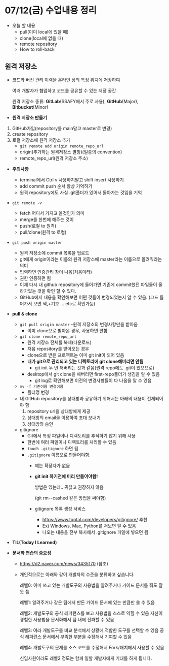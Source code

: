 # **07/12(금) 수업내용 정리**

- 오늘 할 내용
    - pull(이미 local에 있을 때)
    - clone(local에 없을 때)
    - remote repository
    - How to roll-back


## 원격 저장소
- 코드와 버전 관리 이력을 온라인 상의 특정 위치에 저장하여

    여러 개발자가 협업하고 코드를 공유할 수 있는 저장 공간

    원격 저장소 종류: **GitLab**(SSAFY에서 주로 사용), **GitHub**(Major), **Bitbucket**(Minor)


- **원격 저장소 만들기**
1. GitHub가입(repository를 main말고 master로 변경)
2. create repository
3. 로컬 저장소에 원격 저장소 추가
    - `git remote add origin remote_repo_url`
    - origin(추가하는 원격저장소 별칭)(일종의 convention)
    - remote_repo_url(원격 저장소 주소)
- **주의사항** 
    - terminal에서 Ctrl v 사용하지말고 shift insert 사용하기
    - add commit push 순서 항상 기억하기
    - 원격 repository에도 사실 .git폴더가 있어서 돌아가는 것임을 기억
- `git remote -v`
    - fetch 어디서 가지고 올것인가 의미
    - merge를 한번에 해주는 것이 
    - push(로컬 to 원격)
    - pull/clone(원격 to 로컬)
- `git push origin master`
    - 원격 저장소에 commit 목록을 업로드
    - git에게 origin이라는 이름의 원격 저장소에 master라는 이름으로 올려줘라는 의미
    - 입력하면 인증관리 창이 나옴(처음이라)
    - 권한 인증하면 됨
    - 이제 다시 내 github repository에 들어가면 
        기존에 commit했던 파일들이 올라가있는 것을 확인 할 수 있다.
    - GitHub에서 내용을 확인해보면 어떤 것들이 변경되었는지 알 수 있음.
        (코드 들어가서 보면 색,+기호 ... etc로 확인가능)

- **pull & clone**
    - `git pull origin master`
        -원격 저장소의 변경사항만을 받아옴
        - 이미 clone으로 받아온 경우, 사용하면 편함
    - `git clone remote_repo_url`
        - 원격 저장소 전체를 복제(다운로드)
        - 처음 repository를 받아오는 경우
        - clone으로 받은 프로젝트는 이미 git init이 되어 있음
        - **내가 git으로 관리되고 있는 디렉토리에 git clone해버리면 안됨**
            - git init 두 번 해버리는 것과 같음(원격 repo에도 .git이 있으므로)
        - desktop에서 git clone을 해버리면 first-repo폴더가 생김을 알 수 있음
            - git log로 확인해보면 이전의 변경사항들이 다 나옴을 알 수 있음 
    - `mv -f 기존이름 변경이름`
        - 폴더명 변경
    - 내 GitHub repository를 상대방과 공유하기 위해서는 아래의 내용이 전제되어야 함
        1. repository url을 상대방에게 제공
        2. 상대방의 email을 이용하여 초대 보내기
        3. 상대방의 승인
    - gitignore
        - Git에서 특정 파일이나 디렉토리를 추적하기 않기 위해 사용
        - 한번에 여러 파일이나 디렉토리를 처리할 수 있음
        - `touch .gitignore` 하면 됨
        - `.gitignore` 이름으로 만들어야함.
            - 얘는 확장자가 없음
            - **git init 하기전에 미리 만들어야함!**
                
                방법은 있는데.. 귀찮고 권장하지 않음

                (git rm--cashed 같은 방법을 써야함)
            - gitignore 목록 생성 서비스
                - https://www.toptal.com/developers/gitignore/ 추천
                - Ex) Windows, Mac, Python를 쳐보면 알 수 있음
                - 나오는 내용을 전부 복사해서 .gitignore 파일에 넣으면 됨

- **TIL(Today I Learned)**        

- **문서화 연습의 중요성**
    - https://d2.naver.com/news/3435170 (참조)

    - 개인적으로는 아래와 같이 개발자의 수준을 분류하고 싶습니다.

        레벨0: 이미 쓰고 있는 개발도구의 사용법을 알려주거나 가이드 문서를 줘도 잘 못 씀

        레벨1: 알려주거나 같은 팀에서 만든 가이드 문서에 있는 만큼만 쓸 수 있음

        레벨2:
        개발도구의 공식 레퍼런스를 보고 사용법을 스스로 익힐 수 있음
        자신이 경험한 사용법을 문서화해서 팀 내에 전파할 수 있음

        레벨3:
        여러 개발도구를 비교 분석해서 상황에 적합한 도구를 선택할 수 있음
        공식 레퍼런스 문서에서 부족한 부분을 수정해서 기여할 수 있음

        레벨4:
        개발도구의 문제를 소스 코드를 수정해서 Fork/패치해서 사용할 수 있음
        
        신입사원이라도 레벨2 정도는 함께 일할 개발자에게 기대를 하게 됩니다.